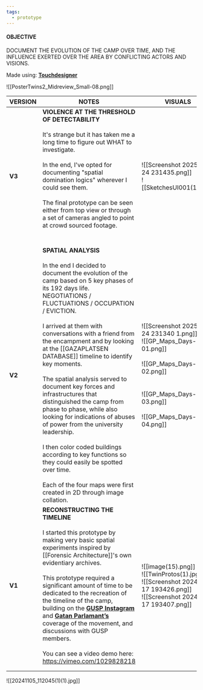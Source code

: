 ```yaml
---
tags:
  - prototype
---
```


#### OBJECTIVE
DOCUMENT THE EVOLUTION OF THE CAMP OVER TIME, AND THE INFLUENCE EXERTED OVER THE AREA BY CONFLICTING ACTORS AND VISIONS.

Made using: [**Touchdesigner**](https://derivative.ca/)

![[PosterTwins2_Midreview_Small-08.png]]

| VERSION | NOTES                                                                                                                                                                                                                                                                                                                                                                                                                                                                                                                                                                                                                                                                                                                                                                | VISUALS                                                                                                                                                                 |
| ------- | -------------------------------------------------------------------------------------------------------------------------------------------------------------------------------------------------------------------------------------------------------------------------------------------------------------------------------------------------------------------------------------------------------------------------------------------------------------------------------------------------------------------------------------------------------------------------------------------------------------------------------------------------------------------------------------------------------------------------------------------------------------------- | ----------------------------------------------------------------------------------------------------------------------------------------------------------------------- |
| **V3**  | **VIOLENCE AT THE THRESHOLD OF DETECTABILITY**<br><br>It's strange but it has taken me a long time to figure out WHAT to investigate. <br><br>In the end, I've opted for documenting "spatial domination logics" wherever I could see them.<br><br>The final prototype can be seen either from top view or through a set of cameras angled to point at crowd sourced footage.<br><br><br>                                                                                                                                                                                                                                                                                                                                                                            | ![[Screenshot 2025-03-24 231435.png]]<br>![[SketchesUI001(1).jpg]]                                                                                                      |
| **V2**  | **SPATIAL ANALYSIS**<br><br>In the end I decided to document the evolution of the camp based on 5 key phases of its 192 days life. NEGOTIATIONS / FLUCTUATIONS / OCCUPATION / EVICTION.<br><br>I arrived at them with conversations with a friend from the encampment and by looking at the [[GAZAPLATSEN DATABASE]] timeline to identify key moments.<br><br>The spatial analysis served to document key forces and infrastructures that distinguished the camp from phase to phase, while also looking for indications of abuses of power from the university leadership.<br><br>I then color coded buildings according to key functions so they could easily be spotted over time.<br><br>Each of the four maps were first created in 2D through image collation. | ![[Screenshot 2025-03-24 231340 1.png]]<br>![[GP_Maps_Days-01.png]]<br><br>![[GP_Maps_Days-02.png]]<br><br><br>![[GP_Maps_Days-03.png]]<br><br>![[GP_Maps_Days-04.png]] |
| **V1**  | **RECONSTRUCTING THE TIMELINE**<br><br>I started this prototype by making very basic spatial experiments inspired by [[Forensic Architecture]]'s own evidentiary archives. <br><br>This prototype required a significant amount of time to be dedicated to the recreation of the timeline of the camp, building on the [**GUSP Instagram**](https://www.instagram.com/gustudentsforpalestine/) and [**Gatan Parlamant’s**](https://www.youtube.com/@GatansParlament) coverage of the movement, and discussions with GUSP members.<br><br>You can see a video demo here: https://vimeo.com/1029828218                                                                                                                                                                 | ![[image(15).png]]<br>![[TwinProtos(1).jpg]]<br>![[Screenshot 2024-12-17 193426.png]]<br>![[Screenshot 2024-12-17 193407.png]]                                          |
|         |                                                                                                                                                                                                                                                                                                                                                                                                                                                                                                                                                                                                                                                                                                                                                                      |                                                                                                                                                                         |
|         |                                                                                                                                                                                                                                                                                                                                                                                                                                                                                                                                                                                                                                                                                                                                                                      |                                                                                                                                                                         |















![[20241105_112045(1)(1).jpg]]



